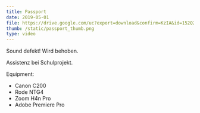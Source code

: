 ```yaml
---
title: Passport
date: 2019-05-01
file: https://drive.google.com/uc?export=download&confirm=KzIA&id=152Q2W-cXtrcZqazPGoTl9Ki8a-dwM7kT
thumb: /static/passport_thumb.png
type: video
---
```

Sound defekt! Wird behoben.

Assistenz bei Schulprojekt.

Equipment:

- Canon C200
- Rode NTG4
- Zoom H4n Pro
- Adobe Premiere Pro
